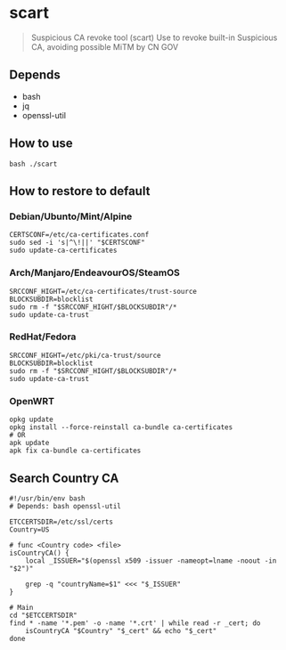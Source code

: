 # scart

> Suspicious CA revoke tool (scart)
 Use to revoke built-in Suspicious CA,
 avoiding possible MiTM by CN GOV

## Depends

- bash
- jq
- openssl-util

## How to use

```shell
bash ./scart
```

## How to restore to default

### Debian/Ubunto/Mint/Alpine

```shell
CERTSCONF=/etc/ca-certificates.conf
sudo sed -i 's|^\!||' "$CERTSCONF"
sudo update-ca-certificates
```

### Arch/Manjaro/EndeavourOS/SteamOS

```shell
SRCCONF_HIGHT=/etc/ca-certificates/trust-source
BLOCKSUBDIR=blocklist
sudo rm -f "$SRCCONF_HIGHT/$BLOCKSUBDIR"/*
sudo update-ca-trust
```

### RedHat/Fedora

```shell
SRCCONF_HIGHT=/etc/pki/ca-trust/source
BLOCKSUBDIR=blocklist
sudo rm -f "$SRCCONF_HIGHT/$BLOCKSUBDIR"/*
sudo update-ca-trust
```

### OpenWRT

```shell
opkg update
opkg install --force-reinstall ca-bundle ca-certificates
# OR
apk update
apk fix ca-bundle ca-certificates
```

## Search Country CA

```shell
#!/usr/bin/env bash
# Depends: bash openssl-util

ETCCERTSDIR=/etc/ssl/certs
Country=US

# func <Country code> <file>
isCountryCA() {
	local _ISSUER="$(openssl x509 -issuer -nameopt=lname -noout -in "$2")"

	grep -q "countryName=$1" <<< "$_ISSUER"
}

# Main
cd "$ETCCERTSDIR"
find * -name '*.pem' -o -name '*.crt' | while read -r _cert; do
	isCountryCA "$Country" "$_cert" && echo "$_cert"
done
```
